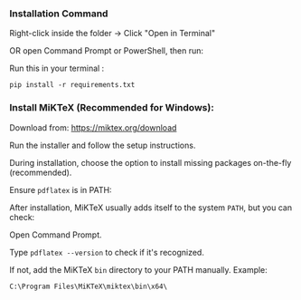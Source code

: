 ### Installation Command

Right-click inside the folder → Click "Open in Terminal"

OR open Command Prompt or PowerShell, then run:

Run this in your terminal :

```
pip install -r requirements.txt

```


### Install MiKTeX (Recommended for Windows):

Download from: https://miktex.org/download

Run the installer and follow the setup instructions.

During installation, choose the option to install missing packages on-the-fly (recommended).

Ensure `pdflatex` is in PATH:

After installation, MiKTeX usually adds itself to the system `PATH`, but you can check:

Open Command Prompt.

Type `pdflatex --version` to check if it's recognized.

If not, add the MiKTeX `bin` directory to your PATH manually. Example:

```
C:\Program Files\MiKTeX\miktex\bin\x64\

```
